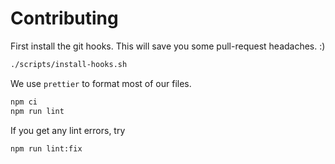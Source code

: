 # Contributing

First install the git hooks. This will save you some pull-request headaches. :)

```bash
./scripts/install-hooks.sh
```

We use `prettier` to format most of our files.

```bash
npm ci
npm run lint
```

If you get any lint errors, try

```bash
npm run lint:fix
```
